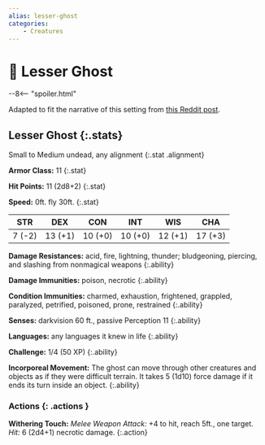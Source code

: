 ```yaml
---
alias: lesser-ghost
categories:
    - Creatures
---
```

# 🔐 Lesser Ghost

--8<-- "spoiler.html"

Adapted to fit the narrative of this setting from [this Reddit post](https://www.reddit.com/r/DnD/comments/2hgs3n/5e_help_me_make_a_cr_12_lesser_ghost/cksjn9z/).

## Lesser Ghost {:.stats}

Small to Medium undead, any alignment
{:.stat .alignment}

**Armor Class:** 11
{:.stat}

**Hit Points:** 11 (2d8+2)
{:.stat}

**Speed:** 0ft. fly 30ft.
{:.stat}

|    STR    |    DEX    |    CON    |    INT    |    WIS    |    CHA    |
|-----------|-----------|-----------|-----------|-----------|-----------|
|   7 (-2)  |  13 (+1)  |  10 (+0)  |  10 (+0)  |  12 (+1)  |  17 (+3)  |

**Damage Resistances:** acid, fire, lightning, thunder; bludgeoning, piercing, and slashing from nonmagical weapons
{:.ability}

**Damage Immunities:** poison, necrotic
{:.ability}

**Condition Immunities:** charmed, exhaustion, frightened, grappled, paralyzed, petrified, poisoned, prone, restrained
{:.ability}

**Senses:** darkvision 60 ft., passive Perception 11
{:.ability}

**Languages:** any languages it knew in life
{:.ability}

**Challenge:** 1/4 (50 XP)
{:.ability}

**Incorporeal Movement:** The ghost can move through other creatures and objects as if they were difficult terrain. It takes 5 (1d10) force damage if it ends its turn inside an object.
{:.ability}

### Actions {: .actions }

**Withering Touch:** *Melee Weapon Attack:* +4 to hit, reach 5ft., one target. *Hit:* 6 (2d4+1) necrotic damage.
{:.action}

